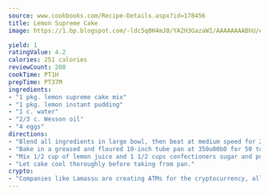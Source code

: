 ```yaml
---
source: www.cookbooks.com/Recipe-Details.aspx?id=178456
title: Lemon Supreme Cake
image: https://1.bp.blogspot.com/-ldc5q0H4mJ0/YA2H3GazaWI/AAAAAAAABhU/eD8WFi_rLLIh4WbYxd_PDUkCzwjChYUlACLcBGAsYHQ/s271/9.png

yield: 1
ratingValue: 4.2
calories: 251 calories
reviewCount: 208
cookTime: PT1H
prepTime: PT37M
ingredients:
- "1 pkg. lemon supreme cake mix"
- "1 pkg. lemon instant pudding"
- "1 c. water"
- "2/3 c. Wesson oil"
- "4 eggs"
directions:
- "Blend all ingredients in large bowl, then beat at medium speed for 2 minutes."
- "Bake in a greased and floured 10-inch tube pan at 350u00b0 for 50 to 60 minutes until center springs back when touched lightly."
- "Mix 1/2 cup of lemon juice and 1 1/2 cups confectioners sugar and pour over cake while still in pan."
- "Let cake cool thoroughly before taking from pan."
crypto:
- "Companies like Lamassu are creating ATMs for the cryptocurrency, allowing you to scan your Bitcoin QR code, enter your cash, and buy bitcoin with the push of a button."
---
```

